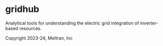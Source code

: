 # gridhub
Analytical tools for understanding the electric grid integration of inverter-based resources.

Copyright 2023-24, Meltran, Inc

